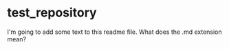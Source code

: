 # test_repository
I'm going to add some text to this readme file. What does the .md extension mean?
